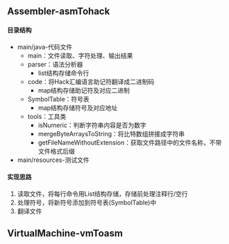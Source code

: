## Assembler-asmTohack
#### 目录结构

* main/java-代码文件
  * main：文件读取、字符处理、输出结果
  * parser：语法分析器
    * list结构存储命令行
  * code：将Hack汇编语言助记符翻译成二进制码
    * map结构存储助记符及对应二进制
  * SymbolTable：符号表
    * map结构存储符号及对应地址
  * tools：工具类
    * isNumeric：判断字符串内容是否为数字
    * mergeByteArraysToString：将比特数组拼接成字符串
    * getFileNameWithoutExtension：获取文件路径中的文件名称，不带文件格式后缀
* main/resources-测试文件

#### 实现思路

1. 读取文件，将每行命令用List结构存储，存储前处理注释行/空行
2. 处理符号，将新符号添加到符号表(SymbolTable)中
3. 翻译文件

## VirtualMachine-vmToasm
